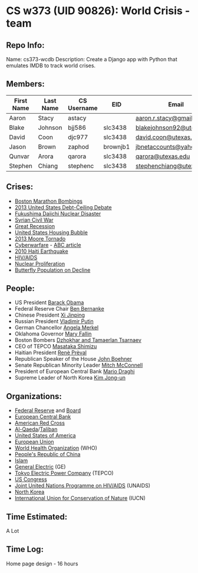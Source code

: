 CS w373 (UID 90826): World Crisis - team
========================================

Repo Info:
----------
Name: cs373-wcdb
Description: Create a Django app with Python that emulates IMDB to track world crises.

Members:
--------
| First Name | Last Name  | CS Username | EID      | Email                     |
| ---------- | ---------- | ----------- | -------  | ------------------------- |
| Aaron      | Stacy      | astacy      |          | aaron.r.stacy@gmail.com   |
| Blake      | Johnson    | bjj586      | slc3438  | blakejohnson92@utexas.edu |
| David      | Coon       | djc977      | slc3438  | david.coon@utexas.edu     |
| Jason      | Brown      | zaphod      | brownjb1 | jbnetaccounts@yahoo.com   |
| Qunvar     | Arora      | qarora      | slc3438  | qarora@utexas.edu         |
| Stephen    | Chiang     | stephenc    | slc3438  | stephenchiang@utexas.edu  |

Crises:
-------
* [Boston Marathon Bombings](https://en.wikipedia.org/wiki/Boston_Marathon_bombings)
* [2013 United States Debt-Ceiling Debate](http://en.wikipedia.org/wiki/United_States_debt-ceiling_crisis_of_2013)
* [Fukushima Daiichi Nuclear Disaster](http://en.wikipedia.org/wiki/Fukushima_Daiichi_nuclear_disaster)
* [Syrian Civil War](http://en.wikipedia.org/wiki/Syrian_civil_war)
* [Great Recession](http://en.wikipedia.org/wiki/Great_Recession)
* [United States Housing Bubble](http://en.wikipedia.org/wiki/Great_Recession)
* [2013 Moore Tornado](http://en.wikipedia.org/wiki/2013_Moore_tornado)
* [Cyberwarfare](https://en.wikipedia.org/wiki/Cyberwarfare) - [ABC article](http://www.abc.net.au/news/2013-05-29/reports-chinese-hackers-targeted-us/4719352)
* [2010 Haiti Earthquake](http://en.wikipedia.org/wiki/2010_Haiti_earthquake)
* [HIV/AIDS](http://en.wikipedia.org/wiki/HIV/AIDS)
* [Nuclear Proliferation](http://en.wikipedia.org/wiki/Nuclear_proliferation)
* [Butterfly Population on Decline](http://planetsave.com/2013/06/25/monarch-butterfly-many-birds-facing-bigdeclines-possible-extinction/)

People:
-------
* US President [Barack Obama](http://en.wikipedia.org/wiki/Barack_Obama)
* Federal Reserve Chair [Ben Bernanke](http://en.wikipedia.org/wiki/Ben_Bernanke)
* Chinese President [Xi Jinping](http://en.wikipedia.org/wiki/Xi_Jinping)
* Russian President [Vladimir Putin](http://en.wikipedia.org/wiki/Vladimir_Putin)
* German Chancellor [Angela Merkel](https://en.wikipedia.org/wiki/Angela_Merkel)
* Oklahoma Governor [Mary Fallin](http://en.wikipedia.org/wiki/Mary_Fallin)
* Boston Bombers [Dzhokhar and Tamaerlan Tsarnaev](http://en.wikipedia.org/wiki/Dzhokhar_and_Tamerlan_Tsarnaev)
* CEO of TEPCO [Masataka Shimizu](http://en.wikipedia.org/wiki/Masataka_Shimizu)
* Haitian President [Renè Prèval](http://en.wikipedia.org/wiki/Ren%C3%A9_Pr%C3%A9val)
* Republican Speaker of the House [John Boehner](http://en.wikipedia.org/wiki/John_Boehner)
* Senate Republican Minority Leader [Mitch McConnell](http://en.wikipedia.org/wiki/Mitch_McConnell)
* President of European Central Bank [Mario Draghi](http://en.wikipedia.org/wiki/Mario_Draghi)
* Supreme Leader of North Korea [Kim Jong-un](http://en.wikipedia.org/wiki/Kim_Jong-un)

Organizations:
--------------
* [Federal Reserve](http://en.wikipedia.org/wiki/Federal_Reserve_System) and [Board](http://en.wikipedia.org/wiki/Federal_Reserve_Board_of_Governors)
* [European Central Bank](http://en.wikipedia.org/wiki/European_Central_Bank)
* [American Red Cross](http://en.wikipedia.org/wiki/American_Red_Cross)
* [Al-Qaeda](http://en.wikipedia.org/wiki/Al-Qaeda)/[Taliban](http://en.wikipedia.org/wiki/Taliban)
* [United States of America](http://en.wikipedia.org/wiki/United_States)
* [European Union](http://en.wikipedia.org/wiki/European_Union)
* [World Health Organization](http://en.wikipedia.org/wiki/World_Health_Organization) (WHO)
* [People's Republic of China](http://en.wikipedia.org/wiki/China)
* [Islam](http://en.wikipedia.org/wiki/Islam)
* [General Electric](http://en.wikipedia.org/wiki/General_Electric) (GE)
* [Tokyo Electric Power Company](http://en.wikipedia.org/wiki/Tokyo_Electric_Power_Company) (TEPCO)
* [US Congress](http://en.wikipedia.org/wiki/United_States_Congress)
* [Joint United Nations Programme on HIV/AIDS](https://en.wikipedia.org/wiki/Joint_United_Nations_Programme_on_HIV/AIDS) (UNAIDS)
* [North Korea](http://en.wikipedia.org/wiki/North_Korea)
* [International Union for Conservation of Nature](https://en.wikipedia.org/wiki/International_Union_for_Conservation_of_Nature) (IUCN)

Time Estimated:
---------------
A Lot

Time Log:
---------
Home page design - 16 hours